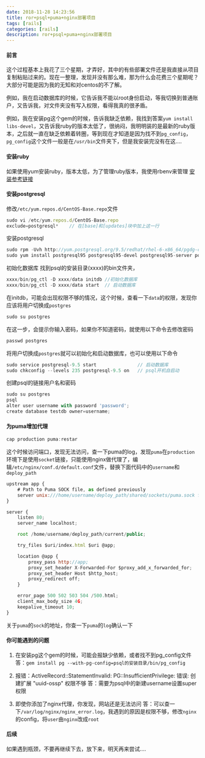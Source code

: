 ```yaml
---
date: 2018-11-28 14:23:56
title: ror+psql+puma+nginx部署项目
tags: [rails]
categories: [rails]
description: ror+psql+puma+nginx部署项目
---
```

#### 前言
这个过程基本上我花了三个星期，才弄好，其中的有些部署文件还是我直接从项目复制粘贴过来的。现在一整理，发现并没有那么难，那为什么会花费三个星期呢？大部分可能是因为我的无知和对centos的不了解。

例如，我在启动数据库的时候，它告诉我不能以root身份启动，等我切换到普通账户，又告诉我，对文件夹没有写入权限，看得我真的很矛盾。

例如，我在安装pg这个gem的时候，告诉我缺乏依赖，我找到答案`yum install libs-devel`，又告诉我ruby的版本太低了，很纳闷，我明明装的是最新的ruby版本，之后就一直在缺乏依赖着转圈，等到现在才知道是因为找不到`pg_config`， `pg_config`这个文件一般是在`/usr/bin`文件夹下，但是我安装完没有在这....

#### 安装ruby
如果使用yum安装ruby，版本太低，为了管理ruby版本，我使用rbenv来管理
[安装参考链接](https://linuxize.com/post/how-to-install-ruby-on-centos-7/)

#### 安装postgresql
修改`/etc/yum.repos.d/CentOS-Base.repo`文件

```js
sudo vi /etc/yum.repos.d/CentOS-Base.repo
exclude=postgresql*    // 在[base]和[updates]块中加上这一行
```

安装postgresql
```js
sudo rpm -Uvh http://yum.postgresql.org/9.5/redhat/rhel-6-x86_64/pgdg-centos95-9.5-1.noarch.rpm
sudo yum install postgresql95 postgresql95-devel postgresql95-server postgresql95-libs postgresql95-contrib
```

初始化数据库
找到psql的安装目录(xxxx)的bin文件夹，

```js
xxxx/bin/pg_ctl -D xxxx/data initdb //初始化数据库
xxxx/bin/pg_ctl -D xxxx/data start  // 启动数据库
```

在initdb，可能会出现权限不够的情况，这个时候，查看一下`data`的权限，发现你应该将用户切换成`postgres`
```js
sudo su postgres
```
在这一步，会提示你输入密码，如果你不知道密码，就使用以下命令去修改密码

```js
passwd postgres
```

将用户切换成`postgres`就可以初始化和启动数据库，也可以使用以下命令

```js
sudo service postgresql-9.5 start               // 启动数据库
sudo chkconfig --levels 235 postgresql-9.5 on   // psql开机自启动
```

创建psql的链接用户名和密码
```js
sudo su postgres
psql
alter user username with password 'password';
create database testdb owner=username;
```


#### 为puma增加代理
```js
cap production puma:restar
```
这个时候访问端口，发现无法访问，查一下puma的log，发现`puma`在`production`环境下是使用`socket`链接，只能使用nginx做代理了，编辑`/etc/nginx/conf.d/default.conf`文件，替换下面代码中的`username`和`deploy_path`

```js
upstream app {
    # Path to Puma SOCK file, as defined previously
    server unix:///home/username/deploy_path/shared/sockets/puma.sock fail_timeout=0;
}

server {
    listen 80;
    server_name localhost;

    root /home/username/deploy_path/current/public;

    try_files $uri/index.html $uri @app;

    location @app {
        proxy_pass http://app;
        proxy_set_header X-Forwarded-For $proxy_add_x_forwarded_for;
        proxy_set_header Host $http_host;
        proxy_redirect off;
    }

    error_page 500 502 503 504 /500.html;
    client_max_body_size 4G;
    keepalive_timeout 10;
}
```
关于`puma`的`sock`的地址，你查一下`puma`的`log`确认一下

#### 你可能遇到的问题
1. 在安装pg这个gem的时候，可能会报缺少依赖，或者找不到pg_config文件
答：`gem install pg --with-pg-config=psql的安装目录/bin/pg_config`

2. 报错：ActiveRecord::StatementInvalid: PG::InsufficientPrivilege: 错误:  创建扩展 "uuid-ossp" 权限不够
答：需要为psql中的新建username设置super权限

3. 即使你添加了nginx代理，你发现，网站还是无法访问
答：可以查一下`/var/log/nginx/nginx_error.log`，我遇到的原因是权限不够，修改`nginx`的config，将`user`由`nginx`改成`root`


#### 后续
如果遇到瓶颈，不要再继续下去，放下来，明天再来尝试....
